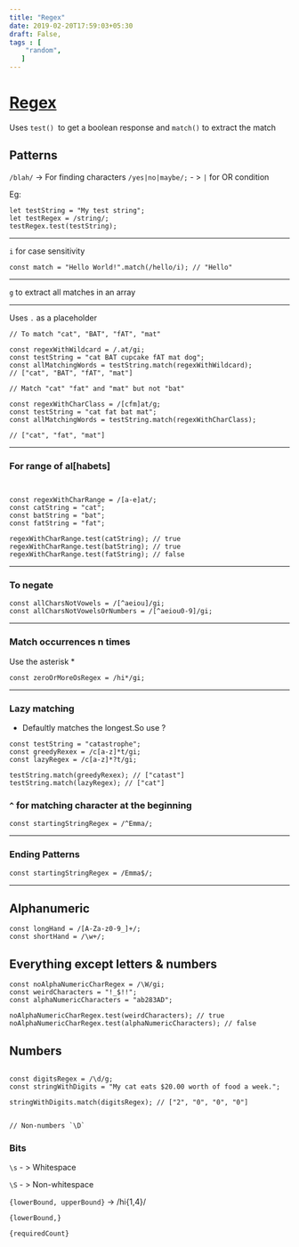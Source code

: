 ```yaml
---
title: "Regex"
date: 2019-02-20T17:59:03+05:30
draft: False,
tags : [
    "random",
   ]
---
```

# [Regex](https://dev.to/emmawedekind/regex-cheat-sheet-2j2a)

Uses `test() `to get a boolean response and `match()` to extract the match


## Patterns


`/blah/` -> For finding characters
`/yes|no|maybe/;` - > `|` for OR condition

Eg:

```
let testString = "My test string";
let testRegex = /string/;
testRegex.test(testString);
```
---
`i` for case sensitivity

```
const match = "Hello World!".match(/hello/i); // "Hello"
````

---

`g` to extract all matches in an array

---

Uses `.` as a placeholder

```
// To match "cat", "BAT", "fAT", "mat"

const regexWithWildcard = /.at/gi;
const testString = "cat BAT cupcake fAT mat dog";
const allMatchingWords = testString.match(regexWithWildcard); 
// ["cat", "BAT", "fAT", "mat"]

```


```
// Match "cat" "fat" and "mat" but not "bat"

const regexWithCharClass = /[cfm]at/g;
const testString = "cat fat bat mat";
const allMatchingWords = testString.match(regexWithCharClass); 

// ["cat", "fat", "mat"]

```
----

### For range of al[habets]
```


const regexWithCharRange = /[a-e]at/;
const catString = "cat";
const batString = "bat";
const fatString = "fat";

regexWithCharRange.test(catString); // true
regexWithCharRange.test(batString); // true
regexWithCharRange.test(fatString); // false

```
---

### To negate

```
const allCharsNotVowels = /[^aeiou]/gi;
const allCharsNotVowelsOrNumbers = /[^aeiou0-9]/gi;

```

---

### Match occurrences n times

Use the asterisk *

`const zeroOrMoreOsRegex = /hi*/gi;`


---

### Lazy matching

- Defaultly matches the longest.So use ?

```
const testString = "catastrophe";
const greedyRexex = /c[a-z]*t/gi;
const lazyRegex = /c[a-z]*?t/gi;

testString.match(greedyRexex); // ["catast"]
testString.match(lazyRegex); // ["cat"]

```

### `^` for matching character at the beginning

`const startingStringRegex = /^Emma/;`

---

### Ending Patterns

`const startingStringRegex = /Emma$/;`

---

##  Alphanumeric

```
const longHand = /[A-Za-z0-9_]+/;
const shortHand = /\w+/;
```

## Everything except letters & numbers

```
const noAlphaNumericCharRegex = /\W/gi;
const weirdCharacters = "!_$!!";
const alphaNumericCharacters = "ab283AD";

noAlphaNumericCharRegex.test(weirdCharacters); // true
noAlphaNumericCharRegex.test(alphaNumericCharacters); // false

```

## Numbers

```

const digitsRegex = /\d/g;
const stringWithDigits = "My cat eats $20.00 worth of food a week.";

stringWithDigits.match(digitsRegex); // ["2", "0", "0", "0"]


// Non-numbers `\D`

```

### Bits

`\s` - > Whitespace

`\S` - > Non-whitespace

`{lowerBound, upperBound}` ->  /hi{1,4}/

`{lowerBound,}`

`{requiredCount}`